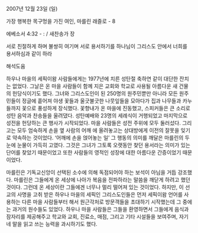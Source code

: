 2007년 12월 23일 (일)

가장 행복한 목구멍을 가진 여인, 마를린 래즐로 - 8



에베소서 4:32 - : / 새찬송가  장


서로 친절하게 하며 불쌍히 여기며 서로 용서하기를 하나님이 그리스도 안에서 너희를 용서하심과 같이 하라

해석도움





하우나 마을의 세픽이왐 사람들에게는 1977년에 치른 성탄절 축하연 같이 대단한 잔치는 없었다. 그날은 온 마을 사람들이 함께 지은 교회와 학교로 사용될 아름다운 새 건물의 헌당식이기도 했다. 그녀와 그리스도인이 된 250명의 원주민뿐만 아니라 모든 원주민들이 정글에 흩어져 야생 꽃들과 울긋불긋한 나뭇잎들을 모아다가 집과 나무들과 카누들까지 꽃으로 풍성하게 장식했다. 꽃향내가 온 마을에 진동했고, 스피커들은 큰 소리로 성탄 음악과 찬송들을 울려댔다. 성탄예배와 23명의 세례식이 거행되었고 마지막으로 성전을 헌당하는 큰 행사가 시작되었다.
마을 사람들은 성전 주위에 모두 둘러섰다. 그리고는 모두 엄숙하게 손을 옆 사람의 어깨 에 올려놓고는 상대방에게 이전의 잘못을 잊기로 약속하는 것이었다.
‘어깨에 손을 얹어놓는 일’ 그 행동의 의미를 깨달은 마를린의 두 눈에 눈물이 가득히 고였다. 그것은 그녀가 그토록 오랫동안 찾던 용서라는 의미가 있는 단어를 찾았기 때문이었고 또한 사람들의 영적인 성장에 대한 아름다운 간증이었기 때문이었다.

마를린은 기독교신앙이 선택된 소수에 의해 독점되어야 하는 보석이 아님을 거듭 강조했다. 마를린은 그들에게 온 세상에 나아가 복음을 전파하라는 말씀을 깨닫게 하려고 했던 것이다. 그런데 온 세상이란 그들에겐 너무나 멀리 떨어져 있는 것이었다.
하지만, 이 선교의 사명을 고취 받은 하우나 마을의 세픽인 그리스도인들은 먼저 세픽이왐 언어를 사용하는 다른 마을 사람들부터 해서 원근각처로 방문객들을 초대하기 시작했는데 그 중에는 과거의 원수들도 있었다. 하우나 마을 사람들은 그들을 환영하면서 그들에게 음식과 잠자리를 제공해주고 학교와 교회, 진료소, 매점, 그리고 기타 시설들을 보여주며, 자기네 말을 읽고 쓰는 능력을 과시하기도 했다.
